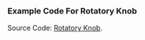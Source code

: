 ### Example Code For Rotatory Knob

Source Code: [Rotatory Knob](https://github.com/bleedweedsuz/RotatoryKnob).